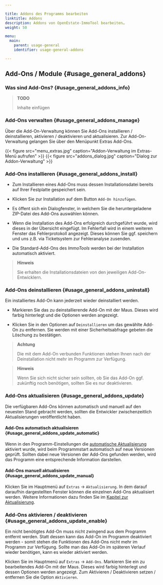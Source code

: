 ```yaml
---

title: Addons des Programms bearbeiten
linktitle: Addons
description: Addons von OpenEstate-ImmoTool bearbeiten…
weight: 50

menu:
  main:
    parent: usage-general
    identifier: usage-general-addons

---
```


## Add-Ons / Module {#usage_general_addons}


### Was sind Add-Ons? {#usage_general_addons_info}

> **TODO**
>
> Inhalte einfügen


### Add-Ons verwalten {#usage_general_addons_manage}

Über die Add-On-Verwaltung können Sie Add-Ons installieren / deinstallieren, aktivieren / deaktivieren und aktualisieren. Zur Add-On-Verwaltung gelangen Sie über den Menüpunkt Extras Add-Ons.

{{< figure src="menu_extras.jpg" caption="Addon-Verwaltung im Extras-Menü aufrufen" >}}
{{< figure src="addons_dialog.jpg" caption="Dialog zur Addon-Verwaltung" >}}


### Add-Ons installieren {#usage_general_addons_install}

- Zum Installieren eines Add-Ons muss dessen Installationsdatei bereits auf Ihrer Festplatte gespeichert sein.

- Klicken Sie zur Installation auf dem Button `Add-On hinzufügen`.

- Es öffent sich ein Dialogfenster, in welchem Sie die heruntergeladene ZIP-Datei des Add-Ons auswählen können.

- Wenn die Installation des Add-Ons erfolgreich durchgeführt wurde, wird dieses in der Übersicht eingefügt. Im Fehlerfall wird in einem weiteren Fenster das Fehlerprotokoll angezeigt. Dieses können Sie ggf. speichern und uns z.B. via Ticketsystem zur Fehleranalyse zusenden.

- Die Standard-Add-Ons des *ImmoTools* werden bei der Installation automatisch aktiviert.

> **Hinweis**
>
> Sie erhalten die Installationsdateien von den jeweiligen Add-On-Entwicklern.


### Add-Ons deinstallieren {#usage_general_addons_uninstall}

Ein installiertes Add-On kann jederzeit wieder deinstalliert werden.

- Markieren Sie das zu deinstallierende Add-On mit der Maus. Dieses wird farbig hinterlegt und die Optionen werden angezeigt.

- Klicken Sie in den Optionen auf `Deinstallieren` um das gewählte Add-On zu entfernen. Sie werden mit einer Sicherheitsabfrage gebeten die Löschung zu bestätigen.

> **Achtung**
>
> Die mit dem Add-On verbunden Funktionen stehen Ihnen nach der Deinstallation nicht mehr im Programm zur Verfügung.

> **Hinweis**
>
> Wenn Sie sich nicht sicher sein sollten, ob Sie das Add-On ggf. zukünftig noch benötigen, sollten Sie es nur deaktivieren.


### Add-Ons aktualisieren {#usage_general_addons_update}

Die verfügbaren Add-Ons können automatisch und manuell auf den neuesten Stand gebracht werden, sollten die Entwickler zwischenzeitlich Aktualisierungen veröffentlicht haben.


#### Add-Ons automatisch aktualisieren {#usage_general_addons_update_automatic}

Wenn in den Programm-Einstellungen die [automatische Aktualisierung](usage_general_settings.md#usage_general_settings_updates) aktiviert wurde, wird beim Programmstart automatisch auf neue Versionen geprüft. Sollten dabei neue Versionen der Add-Ons gefunden werden, wird das Programm eine entsprechende Information darstellen.


#### Add-Ons manuell aktualisieren {#usage_general_addons_update_manual}

Klicken Sie im Hauptmenü auf `Extras` → `Aktualisierung`. In dem darauf daraufhin dargestellten Fenster können die einzelnen Add-Ons aktualisiert werden. Weitere Informationen dazu finden Sie im [Kapitel zur Aktualisierung](usage_general_updates.md#usage_general_updates).


### Add-Ons aktivieren / deaktivieren {#usage_general_addons_update_enable}


Ein nicht benötigtes Add-On muss nicht zwingend aus dem Programm entfernt werden. Statt dessen kann das Add-On im Programm deaktiviert werden - somit stehen die Funktionen des Add-Ons nicht mehr im Programm zur Verfügung. Sollte man das Add-On im späteren Verlauf wieder benötigen, kann es wieder aktiviert werden.

Klicken Sie im Hauptmenü auf `Extras` → `Add-Ons`. Markieren Sie ein zu bearbeitendes Add-On mit der Maus. Dieses wird farbig hinterlegt und dessen Optionen werden angezeigt. Zum Aktivieren / Deaktivieren setzen / entfernen Sie die Option `Aktivieren`.

